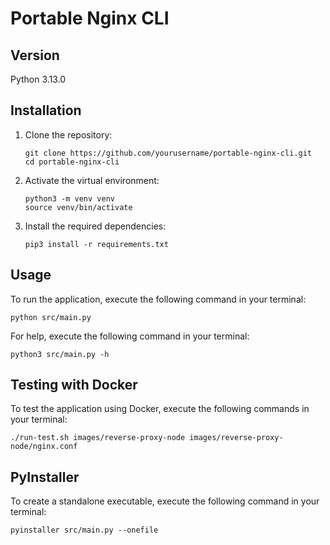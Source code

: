 # Portable Nginx CLI

## Version

Python 3.13.0

## Installation

1. Clone the repository:
   ```
   git clone https://github.com/yourusername/portable-nginx-cli.git
   cd portable-nginx-cli
   ```

2. Activate the virtual environment:
   ```
   python3 -m venv venv
   source venv/bin/activate
   ```

3. Install the required dependencies:
   ```
   pip3 install -r requirements.txt
   ```

## Usage

To run the application, execute the following command in your terminal:
```
python src/main.py
```

For help, execute the following command in your terminal:
```
python3 src/main.py -h
```

## Testing with Docker

To test the application using Docker, execute the following commands in your terminal:

```
./run-test.sh images/reverse-proxy-node images/reverse-proxy-node/nginx.conf
```

## PyInstaller

To create a standalone executable, execute the following command in your terminal:
```
pyinstaller src/main.py --onefile
```